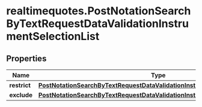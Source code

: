 # realtimequotes.PostNotationSearchByTextRequestDataValidationInstrumentSelectionList

## Properties

Name | Type | Description | Notes
------------ | ------------- | ------------- | -------------
**restrict** | [**PostNotationSearchByTextRequestDataValidationInstrumentSelectionListRestrict**](PostNotationSearchByTextRequestDataValidationInstrumentSelectionListRestrict.md) |  | [optional] 
**exclude** | [**PostNotationSearchByTextRequestDataValidationInstrumentSelectionListExclude**](PostNotationSearchByTextRequestDataValidationInstrumentSelectionListExclude.md) |  | [optional] 


